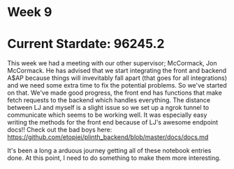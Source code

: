 # Week 9 
# Current Stardate: 96245.2

This week we had a meeting with our other supervisor; McCormack, Jon McCormack. He has advised that we start integrating the front and backend A$AP because things will invevitably fall apart (that goes for all 
integrations) and we need some extra time to fix the potential problems. So we've started on that. We've made good progress, the front end has functions that make fetch requests to the backend which handles 
everything. The distance between LJ and myself is a slight issue so we set up a ngrok tunnel to communicate which seems to be working well. It was especially easy writing the methods for the front end because
of LJ's awesome endpoint docs!! Check out the bad boys here: https://github.com/etopiei/plinth_backend/blob/master/docs/docs.md
 
It's been a long a arduous journey getting all of these notebook entries done. At this point, I need to do something to make them more interesting. 

